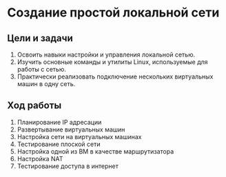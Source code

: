 # Создание простой локальной сети

## Цели и задачи

1. Освоить навыки настройки и управления локальной сетью.
2. Изучить основные команды и утилиты Linux, используемые для работы с сетью.
3. Практически реализовать подключение нескольких виртуальных машин в одну сеть.

## Ход работы

1. Планирование IP адресации
2. Развертывание виртуальных машин
3. Настройка сети на виртуальных машинах
4. Тестирование плоской сети
5. Настройка одной из ВМ в качестве маршрутизатора
6. Настройка NAT
7. Тестирование доступа в интернет
